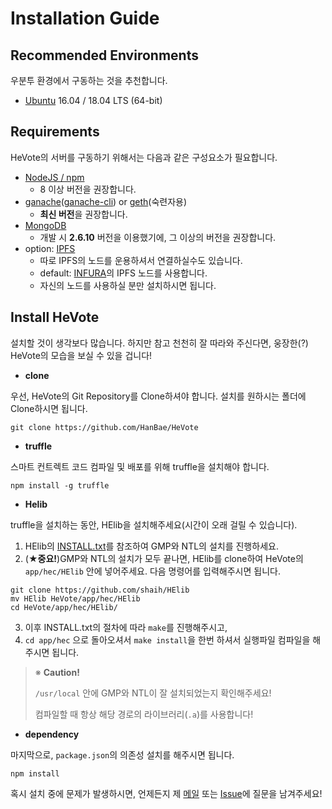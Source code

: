 # Installation Guide
## Recommended Environments
우분투 환경에서 구동하는 것을 추천합니다.

- [Ubuntu](https://www.ubuntu.com/) 16.04 / 18.04 LTS (64-bit)

## Requirements
HeVote의 서버를 구동하기 위해서는 다음과 같은 구성요소가 필요합니다.
- [NodeJS / npm](https://nodejs.org/ko/)
    - 8 이상 버전을 권장합니다.
- [ganache](https://truffleframework.com/ganache)([ganache-cli](https://github.com/trufflesuite/ganache-cli)) or [geth](https://github.com/ethereum/go-ethereum)(숙련자용)
    - **최신 버전**을 권장합니다.
- [MongoDB](https://www.mongodb.com/)
    - 개발 시 **2.6.10** 버전을 이용했기에, 그 이상의 버전을 권장합니다.
- option: [IPFS](https://ipfs.io/)
    - 따로 IPFS의 노드를 운용하셔서 연결하실수도 있습니다.
    - default: [INFURA](https://infura.io)의 IPFS 노드를 사용합니다.
    - 자신의 노드를 사용하실 분만 설치하시면 됩니다.

## Install HeVote
설치할 것이 생각보다 많습니다. 하지만 참고 천천히 잘 따라와 주신다면, 웅장한(?) HeVote의 모습을 보실 수 있을 겁니다!

- **clone**

우선, HeVote의 Git Repository를 Clone하셔야 합니다. 설치를 원하시는 폴더에 Clone하시면 됩니다.

```
git clone https://github.com/HanBae/HeVote
```

- **truffle**

스마트 컨트렉트 코드 컴파일 및 배포를 위해 truffle을 설치해야 합니다.

```
npm install -g truffle
```

- **Helib**

truffle을 설치하는 동안, HElib을 설치해주세요(시간이 오래 걸릴 수 있습니다).

1. HElib의 [INSTALL.txt](https://github.com/shaih/HElib/blob/master/INSTALL.txt)를 참조하여 GMP와 NTL의 설치를 진행하세요.
2. (★**중요!**)GMP와 NTL의 설치가 모두 끝나면, HElib를 clone하여 HeVote의 `app/hec/HElib` 안에 넣어주세요.
   다음 명령어를 입력해주시면 됩니다.
```
git clone https://github.com/shaih/HElib
mv HElib HeVote/app/hec/HElib
cd HeVote/app/hec/HElib/
```
3. 이후 INSTALL.txt의 절차에 따라 `make`를 진행해주시고,
4. `cd app/hec` 으로 돌아오셔서 `make install`을 한번 하셔서 실행파일 컴파일을 해주시면 됩니다.

> ※ **Caution!**
>
> `/usr/local` 안에 GMP와 NTL이 잘 설치되었는지 확인해주세요!
>
> 컴파일할 때 항상 해당 경로의 라이브러리(`.a`)를 사용합니다!


- **dependency**

마지막으로, `package.json`의 의존성 설치를 해주시면 됩니다.

```
npm install
```

혹시 설치 중에 문제가 발생하시면, 언제든지 제 [메일](mailto:tkddn204@gmail.com?subject=[HeVote]%20설치%20문제)
또는 [Issue](https://github.com/HanBae/HeVote/issues/new)에 질문을 남겨주세요!
